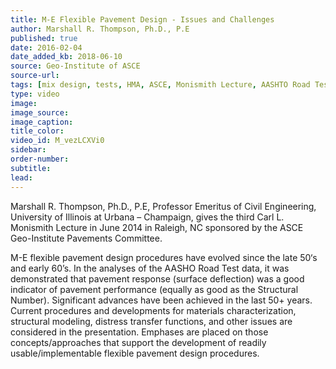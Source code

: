 ```yaml
---
title: M-E Flexible Pavement Design - Issues and Challenges
author: Marshall R. Thompson, Ph.D., P.E
published: true
date: 2016-02-04
date_added_kb: 2018-06-10
source: Geo-Institute of ASCE
source-url:
tags: [mix design, tests, HMA, ASCE, Monismith Lecture, AASHTO Road Test, MEPDG]
type: video
image:
image_source:
image_caption:
title_color:
video_id: M_vezLCXVi0
sidebar:
order-number:
subtitle:
lead:
---
```


Marshall R. Thompson, Ph.D., P.E, Professor Emeritus of Civil Engineering, University of Illinois at Urbana – Champaign, gives the third Carl L. Monismith Lecture in June 2014 in Raleigh, NC sponsored by the ASCE Geo-Institute Pavements Committee.
<!--more-->
M-E flexible pavement design procedures have evolved since the late 50‘s and early 60’s.  In the analyses of the AASHO Road Test data, it was demonstrated that pavement response (surface deflection) was a good indicator of pavement performance (equally as good as the Structural Number). Significant advances have been achieved in the last 50+ years. Current procedures and developments for materials characterization, structural modeling, distress transfer functions, and other issues are considered in the presentation. Emphases are placed on those concepts/approaches that support the development of readily usable/implementable flexible  pavement design procedures.
